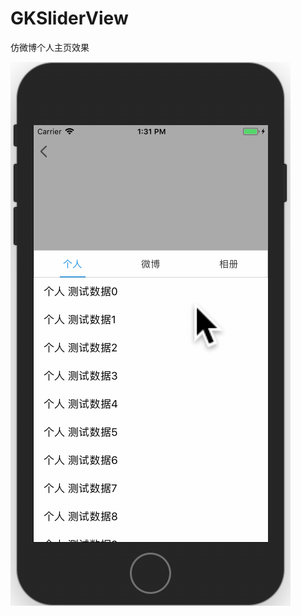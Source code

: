 # GKSliderView
仿微博个人主页效果

![image](https://github.com/Jeremy7937/GKSliderView/blob/master/image/demoGif.gif)
